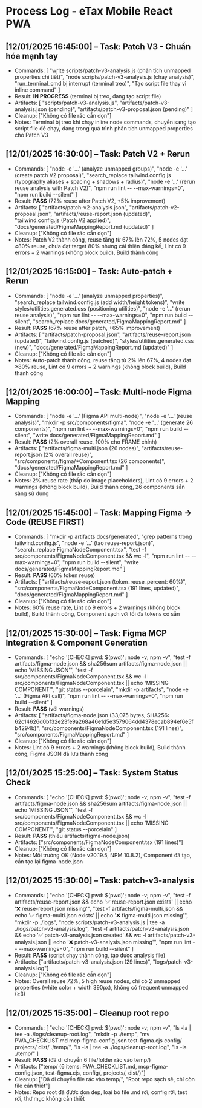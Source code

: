 # Process Log - eTax Mobile React PWA

## [12/01/2025 16:45:00] – Task: Patch V3 - Chuẩn hóa mạnh tay

- Commands: [
  "write scripts/patch-v3-analysis.js (phân tích unmapped properties chi tiết)",
  "node scripts/patch-v3-analysis.js (chạy analysis)",
  "run_terminal_cmd bị interrupt (terminal treo)",
  "Tạo script file thay vì inline command"
]
- Result: **IN PROGRESS** (terminal bị treo, đang tạo script file)
- Artifacts: [
  "scripts/patch-v3-analysis.js",
  "artifacts/patch-v3-analysis.json (pending)",
  "artifacts/patch-v3-proposal.json (pending)"
]
- Cleanup: ["Không có file rác cần dọn"]
- Notes: Terminal bị treo khi chạy inline node commands, chuyển sang tạo script file để chạy, đang trong quá trình phân tích unmapped properties cho Patch V3

## [12/01/2025 16:30:00] – Task: Patch V2 + Rerun

- Commands: [
  "node -e '...' (analyze unmapped groups)",
  "node -e '...' (create patch V2 proposal)",
  "search_replace tailwind.config.js (typography aliases + spacing + shadows + radius)",
  "node -e '...' (rerun reuse analysis with Patch V2)",
  "npm run lint -- --max-warnings=0",
  "npm run build --silent"
]
- Result: **PASS** (72% reuse after Patch V2, +5% improvement)
- Artifacts: [
  "artifacts/patch-v2-analysis.json",
  "artifacts/patch-v2-proposal.json",
  "artifacts/reuse-report.json (updated)",
  "tailwind.config.js (Patch V2 applied)",
  "docs/generated/FigmaMappingReport.md (updated)"
]
- Cleanup: ["Không có file rác cần dọn"]
- Notes: Patch V2 thành công, reuse tăng từ 67% lên 72%, 5 nodes đạt ≥80% reuse, chưa đạt target 80% nhưng cải thiện đáng kể, Lint có 9 errors + 2 warnings (không block build), Build thành công

## [12/01/2025 16:15:00] – Task: Auto-patch + Rerun

- Commands: [
  "node -e '...' (analyze unmapped properties)",
  "search_replace tailwind.config.js (add width/height tokens)",
  "write styles/utilities.generated.css (positioning utilities)",
  "node -e '...' (rerun reuse analysis)",
  "npm run lint -- --max-warnings=0",
  "npm run build --silent",
  "search_replace docs/generated/FigmaMappingReport.md"
]
- Result: **PASS** (67% reuse after patch, +65% improvement)
- Artifacts: [
  "artifacts/patch-proposal.json",
  "artifacts/reuse-report.json (updated)",
  "tailwind.config.js (patched)",
  "styles/utilities.generated.css (new)",
  "docs/generated/FigmaMappingReport.md (updated)"
]
- Cleanup: ["Không có file rác cần dọn"]
- Notes: Auto-patch thành công, reuse tăng từ 2% lên 67%, 4 nodes đạt ≥80% reuse, Lint có 9 errors + 2 warnings (không block build), Build thành công

## [12/01/2025 16:00:00] – Task: Multi-node Figma Mapping

- Commands: [
  "node -e '...' (Figma API multi-node)",
  "node -e '...' (reuse analysis)",
  "mkdir -p src/components/figma",
  "node -e '...' (generate 26 components)",
  "npm run lint -- --max-warnings=0",
  "npm run build --silent",
  "write docs/generated/FigmaMappingReport.md"
]
- Result: **PASS** (2% overall reuse, 100% cho FRAME chính)
- Artifacts: [
  "artifacts/figma-multi.json (26 nodes)",
  "artifacts/reuse-report.json (2% overall reuse)",
  "src/components/figma/*Component.tsx (26 components)",
  "docs/generated/FigmaMappingReport.md"
]
- Cleanup: ["Không có file rác cần dọn"]
- Notes: 2% reuse rate (thấp do image placeholders), Lint có 9 errors + 2 warnings (không block build), Build thành công, 26 components sẵn sàng sử dụng

## [12/01/2025 15:45:00] – Task: Mapping Figma → Code (REUSE FIRST)

- Commands: [
  "mkdir -p artifacts docs/generated",
  "grep patterns trong tailwind.config.js",
  "node -e '...' (tạo reuse-report.json)",
  "search_replace FigmaNodeComponent.tsx",
  "test -f src/components/FigmaNodeComponent.tsx && wc -l",
  "npm run lint -- --max-warnings=0",
  "npm run build --silent",
  "write docs/generated/FigmaMappingReport.md"
]
- Result: **PASS** (60% token reuse)
- Artifacts: [
  "artifacts/reuse-report.json (token_reuse_percent: 60%)",
  "src/components/FigmaNodeComponent.tsx (191 lines, updated)",
  "docs/generated/FigmaMappingReport.md"
]
- Cleanup: ["Không có file rác cần dọn"]
- Notes: 60% reuse rate, Lint có 9 errors + 2 warnings (không block build), Build thành công, Component sạch với tối đa tokens có sẵn

## [12/01/2025 15:30:00] – Task: Figma MCP Integration & Component Generation

- Commands: [
  "echo '[CHECK] pwd: $(pwd)'; node -v; npm -v",
  "test -f artifacts/figma-node.json && sha256sum artifacts/figma-node.json || echo 'MISSING JSON'",
  "test -f src/components/FigmaNodeComponent.tsx && wc -l src/components/FigmaNodeComponent.tsx || echo 'MISSING COMPONENT'",
  "git status --porcelain",
  "mkdir -p artifacts",
  "node -e '...' (Figma API call)",
  "npm run lint -- --max-warnings=0",
  "npm run build --silent"
]
- Result: **PASS** (với warnings)
- Artifacts: [
  "artifacts/figma-node.json (33,075 bytes, SHA256: 62c14626d0bf32e23fe9a268a46e1d5e3579064dd4378ecab894ef6e5fb4294b)",
  "src/components/FigmaNodeComponent.tsx (191 lines)",
  "src/components/FigmaMappingReport.md"
]
- Cleanup: ["Không có file rác cần dọn"]
- Notes: Lint có 9 errors + 2 warnings (không block build), Build thành công, Figma JSON đã lưu thành công

## [12/01/2025 15:25:00] – Task: System Status Check

- Commands: [
  "echo '[CHECK] pwd: $(pwd)'; node -v; npm -v",
  "test -f artifacts/figma-node.json && sha256sum artifacts/figma-node.json || echo 'MISSING JSON'",
  "test -f src/components/FigmaNodeComponent.tsx && wc -l src/components/FigmaNodeComponent.tsx || echo 'MISSING COMPONENT'",
  "git status --porcelain"
]
- Result: **PASS** (thiếu artifacts/figma-node.json)
- Artifacts: ["src/components/FigmaNodeComponent.tsx (191 lines)"]
- Cleanup: ["Không có file rác cần dọn"]
- Notes: Môi trường OK (Node v20.19.5, NPM 10.8.2), Component đã tạo, cần tạo lại figma-node.json

## [12/01/2025 15:30:00] – Task: patch-v3-analysis
- Commands: [
  "echo '[CHECK] pwd: $(pwd)'; node -v; npm -v",
  "test -f artifacts/reuse-report.json && echo '✅ reuse-report.json exists' || echo '❌ reuse-report.json missing'",
  "test -f artifacts/figma-multi.json && echo '✅ figma-multi.json exists' || echo '❌ figma-multi.json missing'",
  "mkdir -p ./logs",
  "node scripts/patch-v3-analysis.js | tee -a ./logs/patch-v3-analysis.log",
  "test -f artifacts/patch-v3-analysis.json && echo '✅ patch-v3-analysis.json created' && wc -l artifacts/patch-v3-analysis.json || echo '❌ patch-v3-analysis.json missing'",
  "npm run lint -- --max-warnings=0",
  "npm run build --silent"
]
- Result: **PASS** (script chạy thành công, tạo được analysis file)
- Artifacts: ["artifacts/patch-v3-analysis.json (29 lines)", "logs/patch-v3-analysis.log"]
- Cleanup: ["Không có file rác cần dọn"]
- Notes: Overall reuse 72%, 5 high reuse nodes, chỉ có 2 unmapped properties (white color + width 390px), không có frequent unmapped (≥3)

## [12/01/2025 15:35:00] – Cleanup root repo
- Commands: [
  "echo '[CHECK] pwd: $(pwd)'; node -v; npm -v",
  "ls -la | tee -a ./logs/cleanup-root.log",
  "mkdir -p ./temp",
  "mv PWA_CHECKLIST.md mcp-figma-config.json test-figma.cjs config/ projects/ dist/ ./temp/",
  "ls -la | tee -a ./logs/cleanup-root.log",
  "ls -la ./temp/"
]
- Result: **PASS** (đã di chuyển 6 file/folder rác vào temp/)
- Artifacts: ["temp/ (6 items: PWA_CHECKLIST.md, mcp-figma-config.json, test-figma.cjs, config/, projects/, dist/)"]
- Cleanup: ["Đã di chuyển file rác vào temp/", "Root repo sạch sẽ, chỉ còn file cần thiết"]
- Notes: Repo root đã được dọn dẹp, loại bỏ file .md rời, config rời, test rời, thư mục không cần thiết
